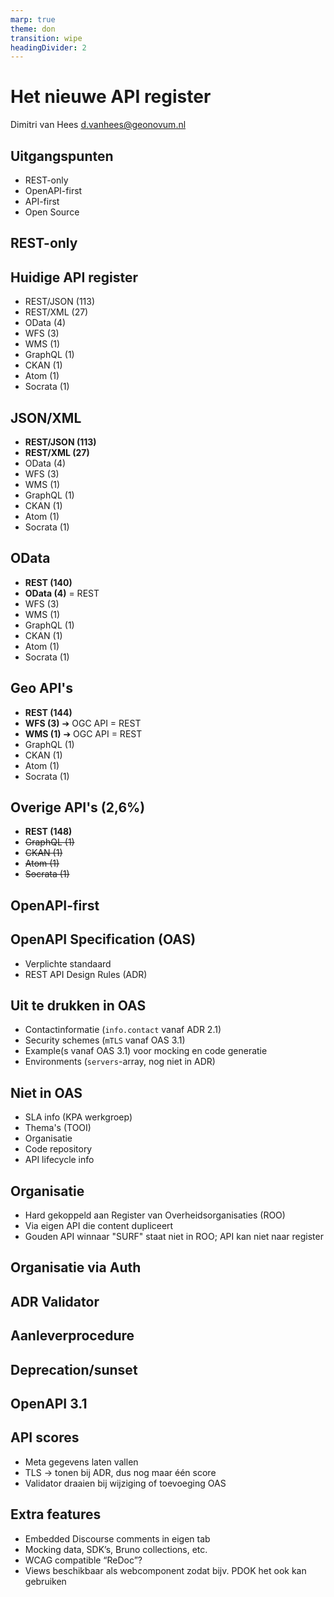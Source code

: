 ```yaml
---
marp: true
theme: don
transition: wipe
headingDivider: 2
---
```

# Het nieuwe API register
<!-- _class: title -->

Dimitri van Hees
<d.vanhees@geonovum.nl>

## Uitgangspunten

- REST-only
- OpenAPI-first
- API-first
- Open Source

## REST-only
<!-- _class: title -->

## Huidige API register

- REST/JSON (113)
- REST/XML (27)
- OData (4)
- WFS (3)
- WMS (1)
- GraphQL (1)
- CKAN (1)
- Atom (1)
- Socrata (1)

## JSON/XML

- **REST/JSON (113)**
- **REST/XML (27)**
- OData (4)
- WFS (3)
- WMS (1)
- GraphQL (1)
- CKAN (1)
- Atom (1)
- Socrata (1)

## OData

- **REST (140)**
- **OData (4)** = REST
- WFS (3)
- WMS (1)
- GraphQL (1)
- CKAN (1)
- Atom (1)
- Socrata (1)

## Geo API's

- **REST (144)**
- **WFS (3)** ➔ OGC API = REST
- **WMS (1)** ➔ OGC API = REST
- GraphQL (1)
- CKAN (1)
- Atom (1)
- Socrata (1)

## Overige API's (2,6%)

- **REST (148)**
- ~~GraphQL (1)~~
- ~~CKAN (1)~~
- ~~Atom (1)~~
- ~~Socrata (1)~~

## OpenAPI-first
<!-- _class: title -->

## OpenAPI Specification (OAS)

- Verplichte standaard
- REST API Design Rules (ADR)

## Uit te drukken in OAS

- Contactinformatie (`info.contact` vanaf ADR 2.1)
- Security schemes (`mTLS` vanaf OAS 3.1)
- Example(s vanaf OAS 3.1) voor mocking en code generatie
- Environments (`servers`-array, nog niet in ADR)

## Niet in OAS

- SLA info (KPA werkgroep)
- Thema's (TOOI)
- Organisatie
- Code repository
- API lifecycle info

## Organisatie

- Hard gekoppeld aan Register van Overheidsorganisaties (ROO)
- Via eigen API die content dupliceert
- Gouden API winnaar "SURF" staat niet in ROO; API kan niet naar register

## Organisatie via Auth

## ADR Validator

## Aanleverprocedure

## Deprecation/sunset

## OpenAPI 3.1

## API scores

- Meta gegevens laten vallen
- TLS -> tonen bij ADR, dus nog maar één score
- Validator draaien bij wijziging of toevoeging OAS

## Extra features

- Embedded Discourse comments in eigen tab
- Mocking data, SDK’s, Bruno collections, etc.
- WCAG compatible “ReDoc”?
- Views beschikbaar als webcomponent zodat bijv. PDOK het ook kan gebruiken
